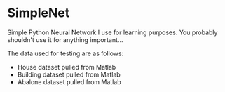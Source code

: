 # SimpleNet
Simple Python Neural Network I use for learning purposes. You probably shouldn't use it for anything important...

The data used for testing are as follows:

- House dataset pulled from Matlab
- Building dataset pulled from Matlab
- Abalone dataset pulled from Matlab
